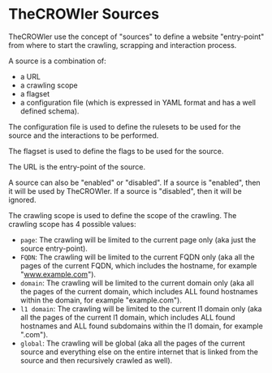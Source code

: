 # TheCROWler Sources

TheCROWler use the concept of "sources" to define a website "entry-point" from
where to start the crawling, scrapping and interaction process.

A source is a combination of:

- a URL
- a crawling scope
- a flagset
- a configuration file (which is expressed in YAML format and has a well defined
  schema).

The configuration file is used to define the rulesets to be used for the source
and the interactions to be performed.

The flagset is used to define the flags to be used for the source.

The URL is the entry-point of the source.

A source can also be "enabled" or "disabled". If a source is "enabled", then it
will be used by TheCROWler. If a source is "disabled", then it will be ignored.

The crawling scope is used to define the scope of the crawling. The crawling
scope has 4 possible values:

- `page`: The crawling will be limited to the current page only (aka just the
  source entry-point).
- `FQDN`: The crawling will be limited to the current FQDN only (aka all the pages
  of the current FQDN, which includes the hostname, for example
  "www.example.com").
- `domain`: The crawling will be limited to the current domain only (aka all the
  pages of the current domain, which includes ALL found hostnames within the
  domain, for example "example.com").
- `l1 domain`: The crawling will be limited to the current l1 domain only (aka all
  the pages of the current l1 domain, which includes ALL found hostnames and ALL
  found subdomains within the l1 domain, for example ".com").
- `global`: The crawling will be global (aka all the pages of the current source
  and everything else on the entire internet that is linked from the source and
  then recursively crawled as well).
